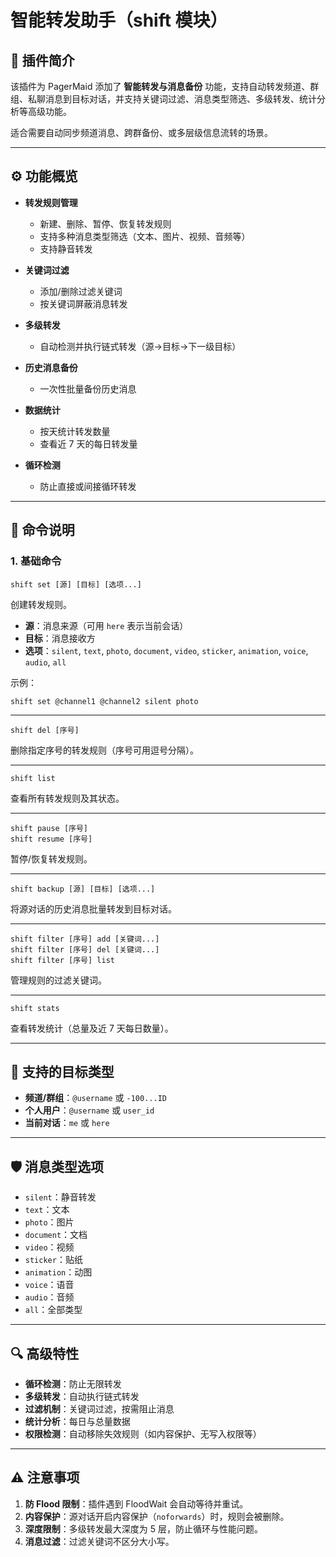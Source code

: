 # 智能转发助手（shift 模块）

## 📌 插件简介

该插件为 PagerMaid 添加了 **智能转发与消息备份** 功能，支持自动转发频道、群组、私聊消息到目标对话，并支持关键词过滤、消息类型筛选、多级转发、统计分析等高级功能。

适合需要自动同步频道消息、跨群备份、或多层级信息流转的场景。

---

## ⚙ 功能概览

* **转发规则管理**

  * 新建、删除、暂停、恢复转发规则
  * 支持多种消息类型筛选（文本、图片、视频、音频等）
  * 支持静音转发
* **关键词过滤**

  * 添加/删除过滤关键词
  * 按关键词屏蔽消息转发
* **多级转发**

  * 自动检测并执行链式转发（源→目标→下一级目标）
* **历史消息备份**

  * 一次性批量备份历史消息
* **数据统计**

  * 按天统计转发数量
  * 查看近 7 天的每日转发量
* **循环检测**

  * 防止直接或间接循环转发

---

## 📝 命令说明

### 1. 基础命令

```
shift set [源] [目标] [选项...]
```

创建转发规则。

* **源**：消息来源（可用 `here` 表示当前会话）
* **目标**：消息接收方
* **选项**：`silent`, `text`, `photo`, `document`, `video`, `sticker`, `animation`, `voice`, `audio`, `all`

示例：

```
shift set @channel1 @channel2 silent photo
```

---

```
shift del [序号]
```

删除指定序号的转发规则（序号可用逗号分隔）。

---

```
shift list
```

查看所有转发规则及其状态。

---

```
shift pause [序号]
shift resume [序号]
```

暂停/恢复转发规则。

---

```
shift backup [源] [目标] [选项...]
```

将源对话的历史消息批量转发到目标对话。

---

```
shift filter [序号] add [关键词...]
shift filter [序号] del [关键词...]
shift filter [序号] list
```

管理规则的过滤关键词。

---

```
shift stats
```

查看转发统计（总量及近 7 天每日数量）。

---

## 🎯 支持的目标类型

* **频道/群组**：`@username` 或 `-100...ID`
* **个人用户**：`@username` 或 `user_id`
* **当前对话**：`me` 或 `here`

---

## 🛡 消息类型选项

* `silent`：静音转发
* `text`：文本
* `photo`：图片
* `document`：文档
* `video`：视频
* `sticker`：贴纸
* `animation`：动图
* `voice`：语音
* `audio`：音频
* `all`：全部类型

---

## 🔍 高级特性

* **循环检测**：防止无限转发
* **多级转发**：自动执行链式转发
* **过滤机制**：关键词过滤，按需阻止消息
* **统计分析**：每日与总量数据
* **权限检测**：自动移除失效规则（如内容保护、无写入权限等）

---

## ⚠ 注意事项

1. **防 Flood 限制**：插件遇到 FloodWait 会自动等待并重试。
2. **内容保护**：源对话开启内容保护（`noforwards`）时，规则会被删除。
3. **深度限制**：多级转发最大深度为 5 层，防止循环与性能问题。
4. **消息过滤**：过滤关键词不区分大小写。


